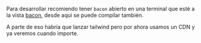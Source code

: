 
Para desarrollar recomiendo tener `bacon` abierto en una terminal que esté a la 
vista [bacon](https://dystroy.org/bacon/), desde aquí se puede compilar también.

A parte de eso habría que lanzar tailwind pero por ahora usamos un CDN y ya 
veremos cuando importe.

